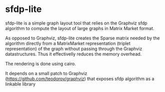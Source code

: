 sfdp-lite
=========

sfdp-lite is a simple graph layout tool that relies on the Graphviz sfdp algorithm to compute the layout of large graphs in Matrix Market format.

As opposed to Graphviz, sfdp-lite creates the Sparse matrix needed by the algorithm directly from a MatrixMarket representation (triplet representation) of the graph without passing through the Graphviz datastructures. Thus it effectivelly reduces the memory overhead.

The rendering is done using cairo.

It depends on a small patch to Graphviz (https://github.com/teodorov/graphviz) that exposes sfdp algorithm as a linkable library
